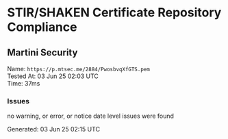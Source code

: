 # STIR/SHAKEN Certificate Repository Compliance

## Martini Security

Name: `https://p.mtsec.me/2884/PwosbvqXfGTS.pem`\
Tested At: 03 Jun 25 02:03 UTC\
Time: 37ms

### Issues

no warning, or error, or notice date level issues were found

Generated: 03 Jun 25 02:15 UTC